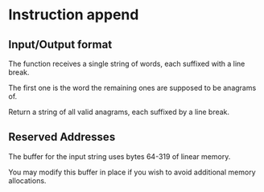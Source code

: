 # Instruction append

## Input/Output format

The function receives a single string of words, each suffixed with a line break.

The first one is the word the remaining ones are supposed to be anagrams of.

Return a string of all valid anagrams, each suffixed by a line break.


## Reserved Addresses

The buffer for the input string uses bytes 64-319 of linear memory.

You may modify this buffer in place if you wish to avoid additional memory allocations.
